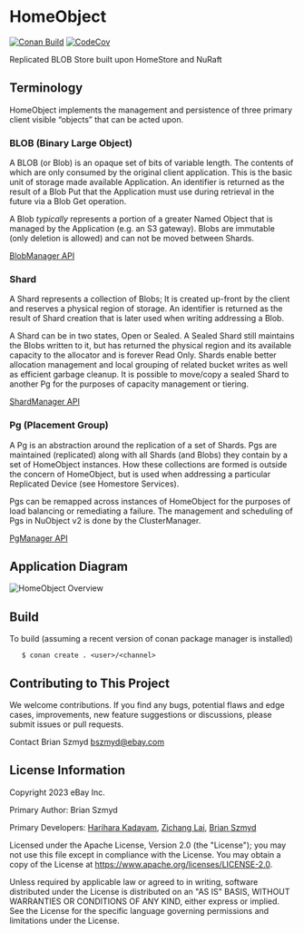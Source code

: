 # HomeObject
[![Conan Build](https://github.com/eBay/homeobject/actions/workflows/conan_build.yml/badge.svg?branch=main)](https://github.com/eBay/homeobject/actions/workflows/conan_build.yml)
[![CodeCov](https://codecov.io/gh/eBay/HomeObject/branch/main/graph/badge.svg)](https://codecov.io/gh/eBay/HomeObject)

Replicated BLOB Store built upon HomeStore and NuRaft

## Terminology
HomeObject implements the management and persistence of three primary client visible “objects” that can be acted upon.

### BLOB (Binary Large Object)
A BLOB (or Blob) is an opaque set of bits of variable length. The contents of which are only consumed by the original
client application. This is the basic unit of storage made available Application. An identifier is returned as the
result of a Blob Put that the Application must use during retrieval in the future via a Blob Get operation.

A Blob *typically* represents a portion of a greater Named Object that is managed by the Application (e.g. an S3
gateway). Blobs are immutable (only deletion is allowed) and can not be moved between Shards.

[BlobManager API](https://github.com/eBay/HomeObject/blob/main/src/include/homeobject/blob_manager.hpp)

### Shard
A Shard represents a collection of Blobs; It is created up-front by the client and reserves a physical region of
storage. An identifier is returned as the result of Shard creation that is later used when writing addressing a Blob.

A Shard can be in two states, Open or Sealed. A Sealed Shard still maintains the Blobs written to it, but has returned
the physical region and its available capacity to the allocator and is forever Read Only. Shards enable better
allocation management and local grouping of related bucket writes as well as efficient garbage cleanup. It is possible
to move/copy a sealed Shard to another Pg for the purposes of capacity management or tiering.

[ShardManager API](https://github.com/eBay/HomeObject/blob/main/src/include/homeobject/shard_manager.hpp)

### Pg (Placement Group)
A Pg is an abstraction around the replication of a set of Shards. Pgs are maintained (replicated) along with all Shards
(and Blobs) they contain by a set of HomeObject instances. How these collections are formed is outside the concern of
HomeObject, but is used when addressing a particular Replicated Device (see Homestore Services).

Pgs can be remapped across instances of HomeObject for the purposes of load balancing or remediating a failure. The
management and scheduling of Pgs in NuObject v2 is done by the ClusterManager.

[PgManager API](https://github.com/eBay/HomeObject/blob/main/src/include/homeobject/pg_manager.hpp)

## Application Diagram

![HomeObject Overview](docs/imgs/homeobject.png)

## Build
To build (assuming a recent version of conan package manager is installed)
```
   $ conan create . <user>/<channel>
```

## Contributing to This Project
We welcome contributions. If you find any bugs, potential flaws and edge cases, improvements, new feature suggestions or
discussions, please submit issues or pull requests.

Contact
Brian Szmyd bszmyd@ebay.com

## License Information
Copyright 2023 eBay Inc.

Primary Author: Brian Szmyd

Primary Developers:
[Harihara Kadayam](https://github.com/hkadayam),
[Zichang Lai](https://github.com/zichanglai),
[Brian Szmyd](https://github.com/szmyd)

Licensed under the Apache License, Version 2.0 (the "License"); you may not use this file except in compliance with the
License. You may obtain a copy of the License at https://www.apache.org/licenses/LICENSE-2.0.

Unless required by applicable law or agreed to in writing, software distributed under the License is distributed on an
"AS IS" BASIS, WITHOUT WARRANTIES OR CONDITIONS OF ANY KIND, either express or implied. See the License for the specific
language governing permissions and limitations under the License.
